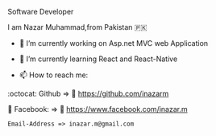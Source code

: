Software Developer

I am Nazar Muhammad,from Pakistan 🇵🇰


- 🔭 I’m currently working on Asp.net MVC web Application

- 🌱 I’m currently learning React and React-Native


- 📫 How to reach me:

:octocat: Github => 🔗 https://github.com/inazarm

🔵 Facebook: => 🔗 https://www.facebook.com/inazar.m

    Email-Address => inazar.m@gmail.com

